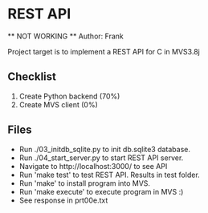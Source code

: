 # REST API

** NOT WORKING **
Author: Frank

Project target is to implement a REST API for C in MVS3.8j

## Checklist
1. Create Python backend (70%)
2. Create MVS client (0%)

## Files

- Run ./03_initdb_sqlite.py to init db.sqlite3 database.
- Run ./04_start_server.py to start REST API server.
- Navigate to http://localhost:3000/ to see API
- Run 'make test' to test REST API. Results in test folder.
- Run 'make' to install program into MVS.
- Run 'make execute' to execute program in MVS :)
- See response in prt00e.txt

